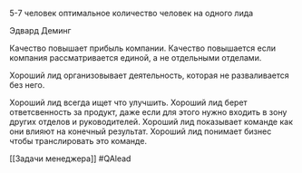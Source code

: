 5-7 человек оптимальное количество человек на одного лида

Эдвард Деминг

Качество повышает прибыль компании.
Качество повышается если компания рассматривается единой, а не отдельными отделами.

Хороший лид организовывает деятельность, которая не разваливается без него.

Хороший лид всегда ищет что улучшить. 
Хороший лид берет ответсвенность за продукт, даже если для этого нужно входить в зону других отделов и руководителей.
Хороший лид показывает команде как они влияют на конечный результат. 
Хороший лид понимает бизнес чтобы транслировать это команде.

[[Задачи менеджера]]
#QAlead
